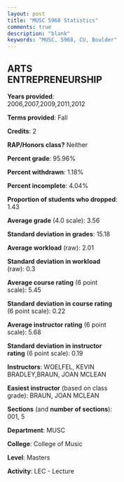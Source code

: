 ```yaml
---
layout: post
title: "MUSC 5968 Statistics"
comments: true
description: "blank"
keywords: "MUSC, 5968, CU, Boulder"
--- 
```

<head>
<script src="https://ajax.googleapis.com/ajax/libs/jquery/2.1.3/jquery.min.js"></script>
<script src="https://dl.dropboxusercontent.com/s/pc42nxpaw1ea4o9/highcharts.js?dl=0"></script>
<!-- <script src="../assets/js/highcharts.js"></script> -->
<style type="text/css">@font-face {
	font-family: "Bebas Neue";
	src: url(https://www.filehosting.org/file/details/544349/BebasNeue%20Regular.otf) format("opentype");
	}
	h1.Bebas { 
		font-family: "Bebas Neue", Verdana, Tahoma;
	}
</style>
</head>
<body>
	<div id="container" style="float: right; width: 45%; height: 88%; margin-left: 2.5%; margin-right: 2.5%;"></div>
	<script language="JavaScript">
		$(document).ready(function() {
		var chart = {type: 'column'};
		var title = {text: 'Grade Distribution'};
		var xAxis = {categories: ['A','B','C','D','F'],crosshair: true};
		var yAxis = {min: 0,title: {text: 'Percentage'}};
		var tooltip = {headerFormat: '<center><b><span style="font-size:20px">{point.key}</span></b></center>',
		               pointFormat: '<td style="padding:0"><b>{point.y:.1f}%</b></td>',
		               footerFormat: '</table>',shared: true,useHTML: true};
		var plotOptions = {column: {pointPadding: 0.0,borderWidth: 0}};  
		var credits = {enabled: false};var series= [{name: 'Percent',data: [77.27,15.15,4.55,0.0,3.03,]}];
		var json = {};
		json.chart = chart;
		json.title = title;
		json.tooltip = tooltip;
		json.xAxis = xAxis;
		json.yAxis = yAxis;  
		json.series = series;
		json.plotOptions = plotOptions;  
		json.credits = credits;
		$('#container').highcharts(json);
	});
	</script>
</body>
			   
## ARTS ENTREPRENEURSHIP

**Years provided**: 2006,2007,2009,2011,2012

**Terms provided**: Fall

**Credits**: 2

**RAP/Honors class?** Neither

**Percent grade**: 95.96%

**Percent withdrawn**: 1.18%

**Percent incomplete**: 4.04%

**Proportion of students who dropped**: 1.43

**Average grade** (4.0 scale): 3.56

**Standard deviation in grades**: 15.18

**Average workload** (raw): 2.01

**Standard deviation in workload** (raw): 0.3

**Average course rating** (6 point scale): 5.45

**Standard deviation in course rating** (6 point scale): 0.22

**Average instructor rating** (6 point scale): 5.68

**Standard deviation in instructor rating** (6 point scale): 0.19

**Instructors**: WOELFEL, KEVIN BRADLEY,BRAUN, JOAN MCLEAN

**Easiest instructor** (based on class grade): BRAUN, JOAN MCLEAN

**Sections** (and **number of sections**): 001, 5

**Department**: MUSC

**College**: College of Music

**Level**: Masters

**Activity**: LEC - Lecture